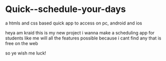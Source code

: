# Quick--schedule-your-days
a htmls and css based quick app to access on pc, android and ios


heya 
am kraid this is my new project
i wanna make a scheduling app for students like me will all the features possible because i cant find any that is free on the web

so ye
wish me luck!
